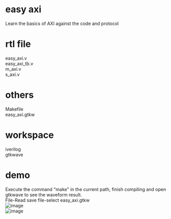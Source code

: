 # easy axi
Learn the basics of AXI against the code and protocol  

# rtl file 
easy_axi.v  
easy_axi_tb.v  
m_axi.v  
s_axi.v  

# others
Makefile  
easy_axi.gtkw  


# workspace 
iverilog  
gtkwave  

# demo
Execute the command "make" in the current path, finish compiling and open gtkwave to see the waveform result.  
File-Read save file-select easy_axi.gtkw  
![image](https://user-images.githubusercontent.com/82352105/210125583-4ff656fd-3ca6-4814-a453-d0f19381c8a4.png)  
![image](https://user-images.githubusercontent.com/82352105/210125618-1a76445e-d92b-48cd-b8c0-26bfacb20069.png)  
